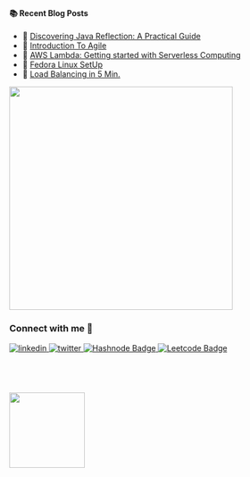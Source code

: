 <!-- <h1>Hi <img src="https://github.com/TheDudeThatCode/TheDudeThatCode/blob/master/Assets/Hi.gif" width="35">, I'm Priyansu</h1> -->
<!-- <h3>B. Tech in Computer Science and IT Graduate (2023 pass out).</h3> -->
<table>
  <div>

  #### :books: Recent Blog Posts
  <!-- BLOGPOSTS:START -->
 - 💫 [Discovering Java Reflection: A Practical Guide](https://priyansu1.hashnode.dev/discovering-java-reflection-a-practical-guide)
 - 💯 [Introduction To Agile](https://priyansu1.hashnode.dev/introduction-to-agile)
 - 💯 [AWS Lambda: Getting started with Serverless Computing](https://priyansu1.hashnode.dev/aws-lambda-getting-started-with-serverless-computing)
 - 💯 [Fedora Linux SetUp](https://priyansu1.hashnode.dev/fedora-linux-setup)
 - 🌮 [Load Balancing in 5 Min.](https://priyansu1.hashnode.dev/load-balancing-in-5-min)<!-- BLOGPOSTS:END -->
  
  </div>

  <div>

<div><img src="https://leetcard.jacoblin.cool/priyansusahoo1?border=0&radius=20" align="center" width="400" border-radius= "260px"/>

</div>

### Connect with me 💬
<a href="https://linkedin.com/in/priyansu1" target="_blank">
<img src=https://img.shields.io/badge/linkedin-%231E77B5.svg?&style=for-the-badge&logo=linkedin&logoColor=white alt=linkedin style="margin-bottom: 5px;" />
</a>
<a href="https://twitter.com/Priyansu2000" target="_blank">
<img src=https://img.shields.io/badge/twitter-%2300acee.svg?&style=for-the-badge&logo=twitter&logoColor=white alt=twitter style="margin-bottom: 5px;" />
</a>
<a href="https://priyansu1.hashnode.dev/">
<img src="https://img.shields.io/badge/Hashnode-purple?style=for-the-badge&logo=hashnode&logoColor=white" alt="Hashnode Badge"/>
</a>
<!-- <a href="https://www.youtube.com/@priyansusahoo" target="_blank">
<img src=https://img.shields.io/badge/youtube-%23EE4831.svg?&style=for-the-badge&logo=youtube&logoColor=white alt=youtube style="margin-bottom: 5px;" />
</a> -->
<!-- <a href="https://medium.com/@priyansusahoo1" target="_blank">
<img src=https://img.shields.io/badge/medium-%23292929.svg?&style=for-the-badge&logo=medium&logoColor=white alt=medium style="margin-bottom: 5px;" />
</a> -->
<a href="https://leetcode.com/priyansusahoo1/">
<img src="https://img.shields.io/badge/Leetcode-yellow?style=for-the-badge&logo=leetcode&logoColor=white" alt="Leetcode Badge"/>
</a>
<!-- <a href="https://gitlab.com/Priyansusahoo" target="_blank">
<img src=https://img.shields.io/badge/gitlab-330F63.svg?&style=for-the-badge&logo=gitlab&logoColor=white alt=gitlab style="margin-bottom: 5px;" />
</a> -->
<!-- <a href="https://stackoverflow.com/users/15277967" target="_blank">
<img src=https://img.shields.io/badge/stackoverflow-%23F28032.svg?&style=for-the-badge&logo=stackoverflow&logoColor=white alt=stackoverflow style="margin-bottom: 5px;" />
</a> -->
<!-- <a href="https://www.instagram.com/priyansu.2000/">
<img src="https://img.shields.io/badge/Instagram-E4405F?style=for-the-badge&logo=instagram&logoColor=white" alt="Instagram Badge"/>
</a> -->
</div>
</table>
<br></br>
<table>
<div>
  <img src="https://komarev.com/ghpvc/?username=Priyansusahoo&style=flat-square&color=blue" alt="" width="135"/> 
</div>
</table>
